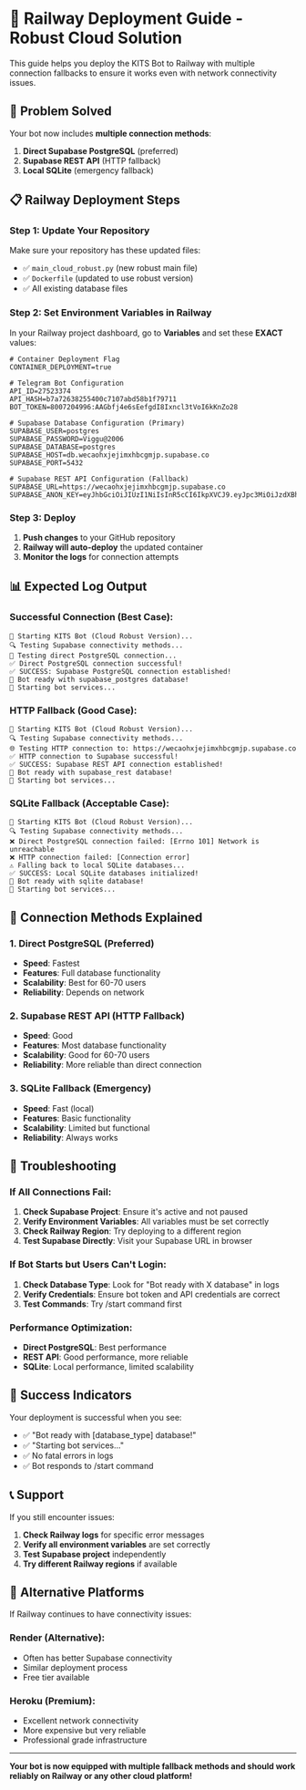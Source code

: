 # 🚀 Railway Deployment Guide - Robust Cloud Solution

This guide helps you deploy the KITS Bot to Railway with multiple connection fallbacks to ensure it works even with network connectivity issues.

## 🔧 **Problem Solved**

Your bot now includes **multiple connection methods**:
1. **Direct Supabase PostgreSQL** (preferred)
2. **Supabase REST API** (HTTP fallback)
3. **Local SQLite** (emergency fallback)

## 📋 **Railway Deployment Steps**

### **Step 1: Update Your Repository**

Make sure your repository has these updated files:
- ✅ `main_cloud_robust.py` (new robust main file)
- ✅ `Dockerfile` (updated to use robust version)
- ✅ All existing database files

### **Step 2: Set Environment Variables in Railway**

In your Railway project dashboard, go to **Variables** and set these **EXACT** values:

```env
# Container Deployment Flag
CONTAINER_DEPLOYMENT=true

# Telegram Bot Configuration
API_ID=27523374
API_HASH=b7a72638255400c7107abd58b1f79711
BOT_TOKEN=8007204996:AAGbfj4e6sEefgdI8Ixncl3tVoI6kKnZo28

# Supabase Database Configuration (Primary)
SUPABASE_USER=postgres
SUPABASE_PASSWORD=Viggu@2006
SUPABASE_DATABASE=postgres
SUPABASE_HOST=db.wecaohxjejimxhbcgmjp.supabase.co
SUPABASE_PORT=5432

# Supabase REST API Configuration (Fallback)
SUPABASE_URL=https://wecaohxjejimxhbcgmjp.supabase.co
SUPABASE_ANON_KEY=eyJhbGciOiJIUzI1NiIsInR5cCI6IkpXVCJ9.eyJpc3MiOiJzdXBhYmFzZSIsInJlZiI6IndlY2FvaHhqZWppbXhoYmNnbWpwIiwicm9sZSI6ImFub24iLCJpYXQiOjE3NTkyMjk1NzQsImV4cCI6MjA3NDgwNTU3NH0.MPOSqIjbPLd1zoqwjsCZQBQSeUBMQdRND7lnMOmbCfk
```

### **Step 3: Deploy**

1. **Push changes** to your GitHub repository
2. **Railway will auto-deploy** the updated container
3. **Monitor the logs** for connection attempts

## 📊 **Expected Log Output**

### **Successful Connection (Best Case)**:
```
🤖 Starting KITS Bot (Cloud Robust Version)...
🔍 Testing Supabase connectivity methods...
🔌 Testing direct PostgreSQL connection...
✅ Direct PostgreSQL connection successful!
✅ SUCCESS: Supabase PostgreSQL connection established!
🎉 Bot ready with supabase_postgres database!
🚀 Starting bot services...
```

### **HTTP Fallback (Good Case)**:
```
🤖 Starting KITS Bot (Cloud Robust Version)...
🔍 Testing Supabase connectivity methods...
🌐 Testing HTTP connection to: https://wecaohxjejimxhbcgmjp.supabase.co
✅ HTTP connection to Supabase successful!
✅ SUCCESS: Supabase REST API connection established!
🎉 Bot ready with supabase_rest database!
🚀 Starting bot services...
```

### **SQLite Fallback (Acceptable Case)**:
```
🤖 Starting KITS Bot (Cloud Robust Version)...
🔍 Testing Supabase connectivity methods...
❌ Direct PostgreSQL connection failed: [Errno 101] Network is unreachable
❌ HTTP connection failed: [Connection error]
⚠️ Falling back to local SQLite databases...
✅ SUCCESS: Local SQLite databases initialized!
🎉 Bot ready with sqlite database!
🚀 Starting bot services...
```

## 🎯 **Connection Methods Explained**

### **1. Direct PostgreSQL (Preferred)**
- **Speed**: Fastest
- **Features**: Full database functionality
- **Scalability**: Best for 60-70 users
- **Reliability**: Depends on network

### **2. Supabase REST API (HTTP Fallback)**
- **Speed**: Good
- **Features**: Most database functionality
- **Scalability**: Good for 60-70 users
- **Reliability**: More reliable than direct connection

### **3. SQLite Fallback (Emergency)**
- **Speed**: Fast (local)
- **Features**: Basic functionality
- **Scalability**: Limited but functional
- **Reliability**: Always works

## 🔧 **Troubleshooting**

### **If All Connections Fail**:
1. **Check Supabase Project**: Ensure it's active and not paused
2. **Verify Environment Variables**: All variables must be set correctly
3. **Check Railway Region**: Try deploying to a different region
4. **Test Supabase Directly**: Visit your Supabase URL in browser

### **If Bot Starts but Users Can't Login**:
1. **Check Database Type**: Look for "Bot ready with X database" in logs
2. **Verify Credentials**: Ensure bot token and API credentials are correct
3. **Test Commands**: Try /start command first

### **Performance Optimization**:
- **Direct PostgreSQL**: Best performance
- **REST API**: Good performance, more reliable
- **SQLite**: Local performance, limited scalability

## 🎉 **Success Indicators**

Your deployment is successful when you see:
- ✅ "Bot ready with [database_type] database!"
- ✅ "Starting bot services..."
- ✅ No fatal errors in logs
- ✅ Bot responds to /start command

## 📞 **Support**

If you still encounter issues:
1. **Check Railway logs** for specific error messages
2. **Verify all environment variables** are set correctly
3. **Test Supabase project** independently
4. **Try different Railway regions** if available

## 🚀 **Alternative Platforms**

If Railway continues to have connectivity issues:

### **Render (Alternative)**:
- Often has better Supabase connectivity
- Similar deployment process
- Free tier available

### **Heroku (Premium)**:
- Excellent network connectivity
- More expensive but very reliable
- Professional grade infrastructure

---

**Your bot is now equipped with multiple fallback methods and should work reliably on Railway or any other cloud platform!**
